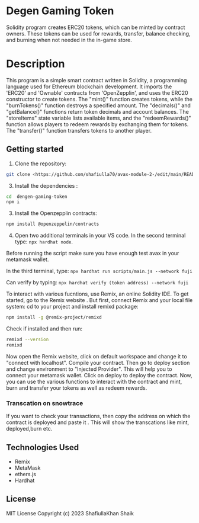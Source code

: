 # Degen Gaming Token

Solidity program creates  ERC20 tokens, which can be minted by contract owners. These tokens can be used for rewards, transfer, balance checking, and burning when not needed in the in-game store.

# Description

This program is a simple smart contract written in Solidity, a programming language used for Ethereum blockchain development. It imports the 'ERC20' and 'Ownable' contracts from 'OpenZepplin', and uses the ERC20 constructor to create tokens. The "mint()" function creates tokens, while the "burnTokens()" function destroys a specified amount. The "decimals()" and "getBalance()" functions return token decimals and account balances. The "storeItems" state variable lists available items, and the "redeemRewards()" function allows players to redeem rewards by exchanging them for tokens. The "transfer()" function transfers tokens to another player.

## Getting started

1. Clone the repository:
```bash
git clone <https://github.com/shafiulla70/avax-module-2-/edit/main/README%20(1).md>
```
3. Install the dependencies :
 ```bash  
cd  dengen-gaming-token
npm i
```

3. Install the Openzepplin contracts:
``` bash   
npm install @openzeppelin/contracts
```
4. Open two additional terminals in your VS code.
In the second terminal type: `npx hardhat node`.

Before running the script make sure you have enough test avax in your metamask wallet. 

In the third terminal, type: `npx hardhat run scripts/main.js --network fuji`

Can verify by typing: `npx hardhat verify (token address) --network fuji`

To interact with various fucntions, use Remix, an online Solidity IDE. To get started, go to the Remix website . But first, connect Remix and your local file system: cd to your project and install remixd package:
``` bash
npm install -g @remix-project/remixd
```
Check if installed and then run:
``` bash
remixd --version
remixd
```
Now open the Remix website, click on default workspace and change it to "connect with localhost". Compile your contract. Then go to deploy section and change environment to "Injected Provider". This will help you to connect your metamask wallet. Click on deploy to deploy the contract. Now, you can use the various functions to interact with the contract and mint, burn and transfer your tokens as well as redeem rewards.

### Transcation on snowtrace

If you want to check your transactions, then copy the address on which the contract is deployed and paste it  .
This will show the transcations like mint, deployed,burn etc. 

## Technologies Used
- Remix 
- MetaMask
- ethers.js 
- Hardhat 


## License
MIT License
Copyright (c) 2023 ShafiullaKhan Shaik
